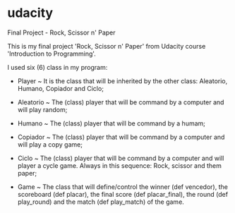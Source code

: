 # udacity
Final Project - Rock, Scissor n' Paper

This is my final project 'Rock, Scissor n' Paper' from Udacity course 'Introduction to Programming'.

I used six (6) class in my program: 

- Player ~ It is the class that will be inherited by the other class: Aleatorio, Humano, Copiador and Ciclo; 

- Aleatorio ~ The (class) player that will be command by a computer and will play random; 

- Humano ~ The (class) player that will be command by a humam; 

- Copiador ~ The (class) player that will be command by a computer and will play a copy game; 

- Ciclo ~ The (class) player that will be command by a computer and will player a cycle game. Always in this sequence: Rock, scissor and them paper; 

- Game ~ The class that will define/control the winner (def vencedor), the scoreboard (def placar), the final score (def placar_final), the round (def play_round) and the match (def play_match) of the game.
